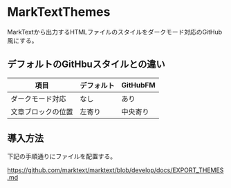 # MarkTextThemes

MarkTextから出力するHTMLファイルのスタイルをダークモード対応のGitHub風にする。

## デフォルトのGitHbuスタイルとの違い

項目|デフォルト|GitHubFM
---|---|---
ダークモード対応|なし|あり
文章ブロックの位置|左寄り|中央寄り

## 導入方法

下記の手順通りにファイルを配置する。

<https://github.com/marktext/marktext/blob/develop/docs/EXPORT_THEMES.md>
